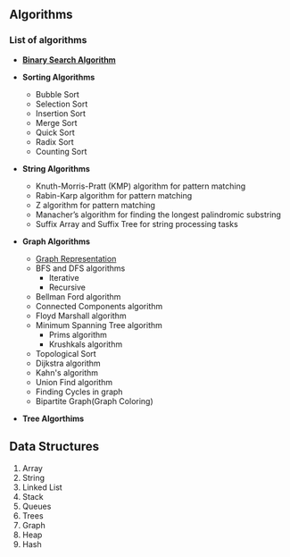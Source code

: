 ## Algorithms 

### List of algorithms
  
* __[Binary Search Algorithm](/Notes/BinarySearch/)__
* __Sorting Algorithms__
   * Bubble Sort
   * Selection Sort
   * Insertion Sort
   * Merge Sort
   * Quick Sort
   * Radix Sort
   * Counting Sort
  
* __String Algorithms__
   
   * Knuth-Morris-Pratt (KMP) algorithm for pattern matching
   * Rabin-Karp algorithm for pattern matching
   * Z algorithm for pattern matching
   * Manacher’s algorithm for finding the longest palindromic substring
   * Suffix Array and Suffix Tree for string processing tasks
   
* __Graph Algorithms__
   * [Graph Representation](Notes/Graphs/graphrepresentation.md)
   * BFS and DFS algorithms
        * Iterative
        * Recursive
   * Bellman Ford algorithm
   * Connected Components algorithm
   * Floyd Marshall algorithm
   * Minimum Spanning Tree algorithm  
        - Prims algorithm
        - Krushkals algorithm
   * Topological Sort 
   * Dijkstra algorithm 
   * Kahn's algorithm
   * Union Find algorithm
   * Finding Cycles in graph 
   * Bipartite Graph(Graph Coloring)

* __Tree Algorthims__
   

## Data Structures 
 1.  Array
 2.  String
 3.  Linked List
 4.  Stack
 5.  Queues
 6.  Trees 
 7.  Graph 
 8.  Heap
 9.  Hash


